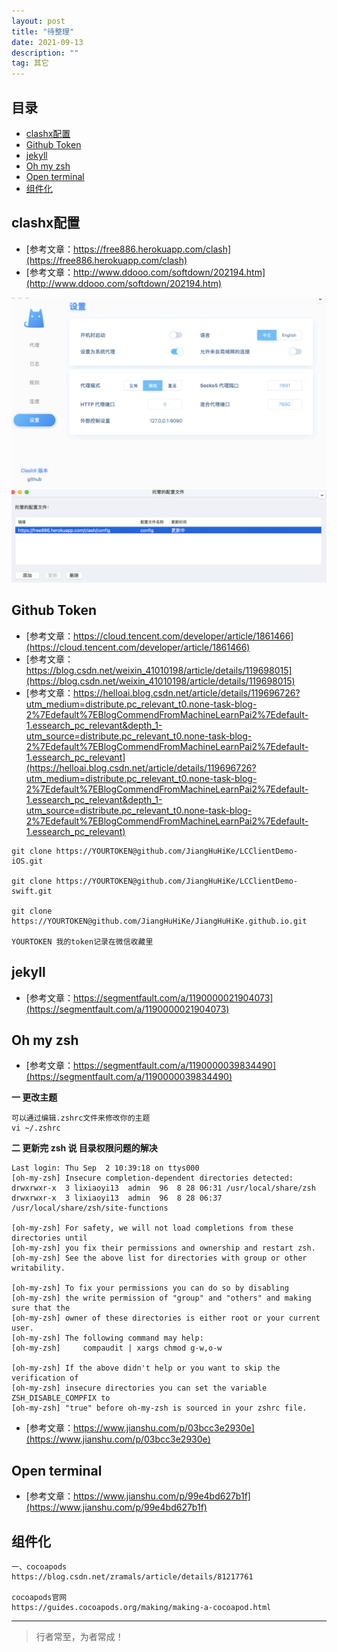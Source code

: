 ```yaml
---
layout: post
title: "待整理"
date: 2021-09-13
description: ""
tag: 其它
---
```





## 目录
- [clashx配置](#content1)   
- [Github Token](#content2)   
- [jekyll](#content3)   
- [Oh my zsh](#content4)   
- [Open terminal](#content5)   
- [组件化](#content6)   




<!-- ************************************************ -->
## <a id="content1">clashx配置</a>

- [参考文章：https://free886.herokuapp.com/clash](https://free886.herokuapp.com/clash)
- [参考文章：http://www.ddooo.com/softdown/202194.htm](http://www.ddooo.com/softdown/202194.htm)


<img src="/images/tools/clashx1.png" alt="img">

<img src="/images/tools/clashx2.png" alt="img">



<!-- ************************************************ -->
## <a id="content2">Github Token</a>


- [参考文章：https://cloud.tencent.com/developer/article/1861466](https://cloud.tencent.com/developer/article/1861466)
- [参考文章：https://blog.csdn.net/weixin_41010198/article/details/119698015](https://blog.csdn.net/weixin_41010198/article/details/119698015)
- [参考文章：https://helloai.blog.csdn.net/article/details/119696726?utm_medium=distribute.pc_relevant_t0.none-task-blog-2%7Edefault%7EBlogCommendFromMachineLearnPai2%7Edefault-1.essearch_pc_relevant&depth_1-utm_source=distribute.pc_relevant_t0.none-task-blog-2%7Edefault%7EBlogCommendFromMachineLearnPai2%7Edefault-1.essearch_pc_relevant](https://helloai.blog.csdn.net/article/details/119696726?utm_medium=distribute.pc_relevant_t0.none-task-blog-2%7Edefault%7EBlogCommendFromMachineLearnPai2%7Edefault-1.essearch_pc_relevant&depth_1-utm_source=distribute.pc_relevant_t0.none-task-blog-2%7Edefault%7EBlogCommendFromMachineLearnPai2%7Edefault-1.essearch_pc_relevant)

```
git clone https://YOURTOKEN@github.com/JiangHuHiKe/LCClientDemo-iOS.git

git clone https://YOURTOKEN@github.com/JiangHuHiKe/LCClientDemo-swift.git

git clone https://YOURTOKEN@github.com/JiangHuHiKe/JiangHuHiKe.github.io.git

YOURTOKEN 我的token记录在微信收藏里
```


<!-- ************************************************ -->
## <a id="content3">jekyll</a>

- [参考文章：https://segmentfault.com/a/1190000021904073](https://segmentfault.com/a/1190000021904073)


<!-- ************************************************ -->
## <a id="content4">Oh my zsh</a>

- [参考文章：https://segmentfault.com/a/1190000039834490](https://segmentfault.com/a/1190000039834490)


**一 更改主题**
```
可以通过编辑.zshrc文件来修改你的主题
vi ~/.zshrc
```


**二 更新完 zsh 说 目录权限问题的解决**

```
Last login: Thu Sep  2 10:39:18 on ttys000
[oh-my-zsh] Insecure completion-dependent directories detected:
drwxrwxr-x  3 lixiaoyi13  admin  96  8 28 06:31 /usr/local/share/zsh
drwxrwxr-x  3 lixiaoyi13  admin  96  8 28 06:37 /usr/local/share/zsh/site-functions

[oh-my-zsh] For safety, we will not load completions from these directories until
[oh-my-zsh] you fix their permissions and ownership and restart zsh.
[oh-my-zsh] See the above list for directories with group or other writability.

[oh-my-zsh] To fix your permissions you can do so by disabling
[oh-my-zsh] the write permission of "group" and "others" and making sure that the
[oh-my-zsh] owner of these directories is either root or your current user.
[oh-my-zsh] The following command may help:
[oh-my-zsh]     compaudit | xargs chmod g-w,o-w

[oh-my-zsh] If the above didn't help or you want to skip the verification of
[oh-my-zsh] insecure directories you can set the variable ZSH_DISABLE_COMPFIX to
[oh-my-zsh] "true" before oh-my-zsh is sourced in your zshrc file.
```
- [参考文章：https://www.jianshu.com/p/03bcc3e2930e](https://www.jianshu.com/p/03bcc3e2930e)



<!-- ************************************************ -->
## <a id="content5">Open terminal</a>

- [参考文章：https://www.jianshu.com/p/99e4bd627b1f](https://www.jianshu.com/p/99e4bd627b1f)



<!-- ************************************************ -->
## <a id="content6">组件化</a>

```
一、cocoapods
https://blog.csdn.net/zramals/article/details/81217761

cocoapods官网
https://guides.cocoapods.org/making/making-a-cocoapod.html
```


----------
>  行者常至，为者常成！


